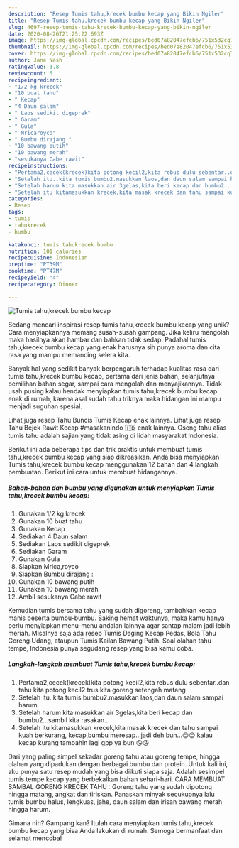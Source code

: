 ```yaml
---
description: "Resep Tumis tahu,krecek bumbu kecap yang Bikin Ngiler"
title: "Resep Tumis tahu,krecek bumbu kecap yang Bikin Ngiler"
slug: 4697-resep-tumis-tahu-krecek-bumbu-kecap-yang-bikin-ngiler
date: 2020-08-26T21:25:22.693Z
image: https://img-global.cpcdn.com/recipes/bed07a82047efcb6/751x532cq70/tumis-tahukrecek-bumbu-kecap-foto-resep-utama.jpg
thumbnail: https://img-global.cpcdn.com/recipes/bed07a82047efcb6/751x532cq70/tumis-tahukrecek-bumbu-kecap-foto-resep-utama.jpg
cover: https://img-global.cpcdn.com/recipes/bed07a82047efcb6/751x532cq70/tumis-tahukrecek-bumbu-kecap-foto-resep-utama.jpg
author: Jane Nash
ratingvalue: 3.8
reviewcount: 6
recipeingredient:
- "1/2 kg krecek"
- "10 buat tahu"
- " Kecap"
- "4 Daun salam"
- " Laos sedikit digeprek"
- " Garam"
- " Gula"
- " Mricaroyco"
- " Bumbu dirajang "
- "10 bawang putih"
- "10 bawang merah"
- "sesukanya Cabe rawit"
recipeinstructions:
- "Pertama2,cecek(krecek)kita potong kecil2,kita rebus dulu sebentar..dan tahu kita potong kecil2 trus kita goreng setengah matang"
- "Setelah itu..kita tumis bumbu2.masukkan laos,dan daun salam sampai harum"
- "Setelah harum kita masukkan air 3gelas,kita beri kecap dan bumbu2...sambil kita rasakan.."
- "Setelah itu kitamasukkan krecek,kita masak krecek dan tahu sampai kuah berkurang, kecap,bumbu meresap...jadi deh bun...😊😊 kalau kecap kurang tambahin lagi gpp ya bun 😘😘"
categories:
- Resep
tags:
- tumis
- tahukrecek
- bumbu

katakunci: tumis tahukrecek bumbu 
nutrition: 101 calories
recipecuisine: Indonesian
preptime: "PT39M"
cooktime: "PT47M"
recipeyield: "4"
recipecategory: Dinner

---
```



![Tumis tahu,krecek bumbu kecap](https://img-global.cpcdn.com/recipes/bed07a82047efcb6/751x532cq70/tumis-tahukrecek-bumbu-kecap-foto-resep-utama.jpg)

Sedang mencari inspirasi resep tumis tahu,krecek bumbu kecap yang unik? Cara menyiapkannya memang susah-susah gampang. Jika keliru mengolah maka hasilnya akan hambar dan bahkan tidak sedap. Padahal tumis tahu,krecek bumbu kecap yang enak harusnya sih punya aroma dan cita rasa yang mampu memancing selera kita.

Banyak hal yang sedikit banyak berpengaruh terhadap kualitas rasa dari tumis tahu,krecek bumbu kecap, pertama dari jenis bahan, selanjutnya pemilihan bahan segar, sampai cara mengolah dan menyajikannya. Tidak usah pusing kalau hendak menyiapkan tumis tahu,krecek bumbu kecap enak di rumah, karena asal sudah tahu triknya maka hidangan ini mampu menjadi suguhan spesial.

Lihat juga resep Tahu Buncis Tumis Kecap enak lainnya. Lihat juga resep Tahu Bejek Rawit Kecap #masakanindo 🇮🇩 enak lainnya. Oseng tahu alias tumis tahu adalah sajian yang tidak asing di lidah masyarakat Indonesia.


Berikut ini ada beberapa tips dan trik praktis untuk membuat tumis tahu,krecek bumbu kecap yang siap dikreasikan. Anda bisa menyiapkan Tumis tahu,krecek bumbu kecap menggunakan 12 bahan dan 4 langkah pembuatan. Berikut ini cara untuk membuat hidangannya.

<!--inarticleads1-->

##### Bahan-bahan dan bumbu yang digunakan untuk menyiapkan Tumis tahu,krecek bumbu kecap:

1. Gunakan 1/2 kg krecek
1. Gunakan 10 buat tahu
1. Gunakan  Kecap
1. Sediakan 4 Daun salam
1. Sediakan  Laos sedikit digeprek
1. Sediakan  Garam
1. Gunakan  Gula
1. Siapkan  Mrica,royco
1. Siapkan  Bumbu dirajang :
1. Gunakan 10 bawang putih
1. Gunakan 10 bawang merah
1. Ambil sesukanya Cabe rawit


Kemudian tumis bersama tahu yang sudah digoreng, tambahkan kecap manis beserta bumbu-bumbu. Saking hemat waktunya, maka kamu hanya perlu menyiapkan menu-menu andalan lainnya agar santap malam jadi lebih meriah. Misalnya saja ada resep Tumis Daging Kecap Pedas, Bola Tahu Goreng Udang, ataupun Tumis Kailan Bawang Putih. Soal olahan tahu tempe, Indonesia punya segudang resep yang bisa kamu coba. 

<!--inarticleads2-->

##### Langkah-langkah membuat Tumis tahu,krecek bumbu kecap:

1. Pertama2,cecek(krecek)kita potong kecil2,kita rebus dulu sebentar..dan tahu kita potong kecil2 trus kita goreng setengah matang
1. Setelah itu..kita tumis bumbu2.masukkan laos,dan daun salam sampai harum
1. Setelah harum kita masukkan air 3gelas,kita beri kecap dan bumbu2...sambil kita rasakan..
1. Setelah itu kitamasukkan krecek,kita masak krecek dan tahu sampai kuah berkurang, kecap,bumbu meresap...jadi deh bun...😊😊 kalau kecap kurang tambahin lagi gpp ya bun 😘😘


Dari yang paling simpel sekadar goreng tahu atau goreng tempe, hingga olahan yang dipadukan dengan berbagai bumbu dan protein. Untuk kali ini, aku punya satu resep mudah yang bisa diikuti siapa saja. Adalah sesimpel tumis tempe kecap yang berbekalkan bahan sehari-hari. CARA MEMBUAT SAMBAL GORENG KRECEK TAHU : Goreng tahu yang sudah dipotong hingga matang, angkat dan tiriskan. Panaskan minyak secukupnya lalu tumis bumbu halus, lengkuas, jahe, daun salam dan irisan bawang merah hingga harum. 

Gimana nih? Gampang kan? Itulah cara menyiapkan tumis tahu,krecek bumbu kecap yang bisa Anda lakukan di rumah. Semoga bermanfaat dan selamat mencoba!
